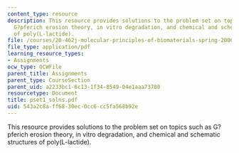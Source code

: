 ```yaml
---
content_type: resource
description: This resource provides solutions to the problem set on topics such as
  G?pferich erosion theory, in vitro degradation, and chemical and schematic structures
  of poly(L-lactide).
file: /courses/20-462j-molecular-principles-of-biomaterials-spring-2006/543a2c8aff6830ec0cc6cc5fa568b92e_pset1_solns.pdf
file_type: application/pdf
learning_resource_types:
- Assignments
ocw_type: OCWFile
parent_title: Assignments
parent_type: CourseSection
parent_uid: a2233bc1-6c13-1f34-8549-04e1aaa73780
resourcetype: Document
title: pset1_solns.pdf
uid: 543a2c8a-ff68-30ec-0cc6-cc5fa568b92e
---
```

This resource provides solutions to the problem set on topics such as G?pferich erosion theory, in vitro degradation, and chemical and schematic structures of poly(L-lactide).